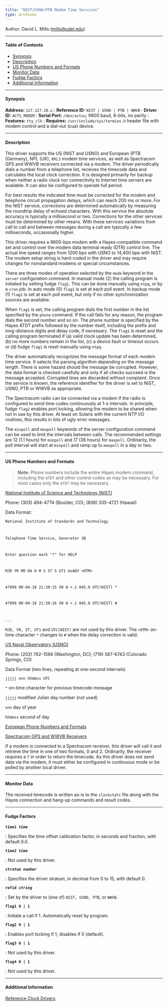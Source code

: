 ```yaml
---
title: "NIST/USNO/PTB Modem Time Services"
type: archives
---
```


Author: David L. Mills (mills@udel.edu)

* * *

#### Table of Contents

*   [Synopsis](/documentation/drivers/driver18/#synopsis)
*   [Description](/documentation/drivers/driver18/#description)
*   [US Phone Numbers and Formats](/documentation/drivers/driver18/#us-phone-numbers-and-formats)
*   [Monitor Data](/documentation/drivers/driver18/#monitor-data)
*   [Fudge Factors](/documentation/drivers/driver18/#fudge-factors)
*   [Additional Information](/documentation/drivers/driver18/#additional-information)

* * *

#### Synopsis

**Address:** <code>127.127.18._u_</code>
: **Reference ID:** `NIST | USNO | PTB | WWVB`
: **Driver ID:** `ACTS_MODEM`
: **Serial Port:** <code>/dev/acts*u*</code>; 9600 baud, 8-bits, no parity
: **Features:** `tty_clk`
: **Requires:** `/usr/include/sys/termios.h` header file with modem control and a dial-out (cua) device.

* * *

#### Description

This driver supports the US (NIST and USNO) and European (PTB (Germany), NPL (UK), etc.) modem time services, as well as Spectracom GPS and WWVB receivers connected via a modem. The driver periodically dials a number from a telephone list, receives the timecode data and calculates the local clock correction. It is designed primarily for backup when neither a radio clock nor connectivity to Internet time servers are available. It can also be configured to operate full period.

For best results the indicated time must be corrected for the modem and telephone circuit propagation delays, which can reach 200 ms or more. For the NIST service, corrections are determined automatically by measuring the roundtrip delay of echoed characters. With this service the absolute accuracy is typically a millisecond or two. Corrections for the other services must be determined by other means. With these services variations from call to call and between messages during a call are typically a few milliseconds, occasionally higher.

This driver requires a 9600-bps modem with a Hayes-compatible command set and control over the modem data terminal ready (DTR) control line. The actual line speed ranges from 1200 bps with USNO to 14,400 bps with NIST. The modem setup string is hard-coded in the driver and may require changes for nonstandard modems or special circumstances.

There are three modes of operation selected by the `mode` keyword in the `server` configuration command. In manual mode (2) the calling program is initiated by setting fudge `flag1`. This can be done manually using `ntpq`, or by a `cron` job. In auto mode (0) `flag1` is set at each poll event. In backup mode (1) `flag1` is set at each poll event, but only if no other synchronization sources are available.

When `flag1` is set, the calling program dials the first number in the list specified by the `phone` command. If the call fails for any reason, the program dials the second number and so on. The phone number is specified by the Hayes ATDT prefix followed by the number itself, including the prefix and long-distance digits and delay code, if necessary. The `flag1` is reset and the calling program terminated if (a) valid clock update has been determined, (b) no more numbers remain in the list, (c) a device fault or timeout occurs or (d) fudge `flag1` is reset manually using `ntpq`.

The driver automatically recognizes the message format of each modem time service. It selects the parsing algorithm depending on the message length. There is some hazard should the message be corrupted. However, the data format is checked carefully and only if all checks succeed is the message accepted. Corrupted lines are discarded without complaint. Once the service is known, the reference identifier for the driver is set to NIST, USNO, PTB or WWVB as appropriate.

The Spectracom radio can be connected via a modem if the radio is configured to send time codes continuously at 1-s intervals. In principle, fudge `flag2` enables port locking, allowing the modem to be shared when not in use by this driver. At least on Solaris with the current NTP I/O routines, this results in lots of ugly error messages.

The `minpoll` and `maxpoll` keywords of the server configuration command can be used to limit the intervals between calls. The recommended settings are 12 (1.1 hours) for `minpoll` and 17 (36 hours) for `maxpoll`. Ordinarily, the poll interval will start at `minpoll` and ramp up to `maxpoll` in a day or two.

* * *

#### US Phone Numbers and Formats

> **Note:** Phone numbers include the entire Hayes modem command, including the `ATDT` and other control codes as may be necessary. For most cases only the `ATDT` may be necessary.

[National Institute of Science and Technology (NIST)](https://www.nist.gov/pml/time-and-frequency-division/time-distribution/automated-computer-time-service-acts)

Phone: (303) 494-4774 (Boulder, CO); (808) 335-4721 (Hawaii)

Data Format:

<code>National Institute of Standards and Technology

Telephone Time Service, Generator 3B

Enter question mark "?" for HELP

MJD YR MO DA H M S ST S UT1 msADV \<OTM>

47999 90-04-18 21:39:15 50 0 +.1 045.0 UTC(NIST) *

47999 90-04-18 21:39:16 50 0 +.1 045.0 UTC(NIST) #

...</code>

`MJD, YR, ST, UT1` and `UTC(NIST)` are not used by this driver. The <code>\<OTM></code> on-time character `*` changes to `#` when the delay correction is valid.

[US Naval Observatory (USNO)](https://www.cnmoc.usff.navy.mil/usno/)

Phone: (202) 762-1594 (Washington, DC); (719) 567-6743 (Colorado Springs, CO)

Data Format (two lines, repeating at one-second intervals)

`jjjjj nnn hhmmss UTC`

`*` on-time character for previous timecode message

`jjjjj` modified Julian day number (not used)

`nnn` day of year

`hhmmss` second of day

[European Phone Numbers and Formats](/documentation/drivers/tf582_4/)

[Spectracom GPS and WWVB Receivers](https://www.orolia.com/)

If a modem is connected to a Spectracom receiver, this driver will call it and retrieve the time in one of two formats, 0 and 2. Ordinarily, the receiver requires a `T` in order to return the timecode. As this driver does not send data via the modem, it must either be configured in continuous mode or be polled by another local driver.

* * *

#### Monitor Data

The received timecode is written as-is to the `clockstats` file along with the Hayes connection and hang-up commands and result codes.

* * *

#### Fudge Factors

<code>**time1 _time_**</code>

: Specifies the time offset calibration factor, in seconds and fraction, with default 0.0.

<code>**time2 _time_**</code>

: Not used by this driver.

<code>**stratum _number_**</code>

: Specifies the driver stratum, in decimal from 0 to 15, with default 0.

<code>**refid _string_**</code>

: Set by the driver to (one of) `NIST, USNO, PTB`, or `WWVB`.

<code>**flag1 0 | 1**</code>

: Initiate a call if 1. Automatically reset by program.

<code>**flag2 0 | 1**</code>

: Enables port locking if 1, disables if 0 (default).

<code>**flag3 0 | 1**</code>

: Not used by this driver.

<code>**flag4 0 | 1**</code>

: Not used by this driver.

* * *

#### Additional Information

[Reference Clock Drivers](/documentation/4.2.8-series/refclock/)